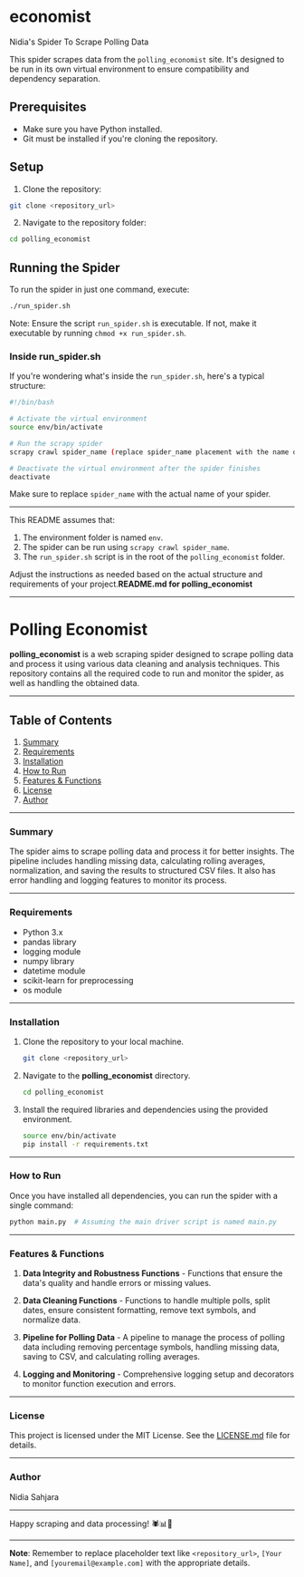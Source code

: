 # economist
Nidia's Spider To Scrape Polling Data

This spider scrapes data from the `polling_economist` site. It's designed to be run in its own virtual environment to ensure compatibility and dependency separation.

## Prerequisites

- Make sure you have Python installed.
- Git must be installed if you're cloning the repository.

## Setup

1. Clone the repository:

```bash
git clone <repository_url>
```

2. Navigate to the repository folder:

```bash
cd polling_economist
```

## Running the Spider

To run the spider in just one command, execute:

```bash
./run_spider.sh
```

Note: Ensure the script `run_spider.sh` is executable. If not, make it executable by running `chmod +x run_spider.sh`.

### Inside run_spider.sh

If you're wondering what's inside the `run_spider.sh`, here's a typical structure:

```bash
#!/bin/bash

# Activate the virtual environment
source env/bin/activate

# Run the scrapy spider
scrapy crawl spider_name (replace spider_name placement with the name of spider: get_polls)

# Deactivate the virtual environment after the spider finishes
deactivate
```

Make sure to replace `spider_name` with the actual name of your spider.

---

This README assumes that:
1. The environment folder is named `env`.
2. The spider can be run using `scrapy crawl spider_name`.
3. The `run_spider.sh` script is in the root of the `polling_economist` folder.

Adjust the instructions as needed based on the actual structure and requirements of your project.**README.md for polling_economist**

---

# Polling Economist

**polling_economist** is a web scraping spider designed to scrape polling data and process it using various data cleaning and analysis techniques. This repository contains all the required code to run and monitor the spider, as well as handling the obtained data.

---

## Table of Contents
1. [Summary](#Summary)
2. [Requirements](#Requirements)
3. [Installation](#Installation)
4. [How to Run](#How-to-Run)
5. [Features & Functions](#Features-&-Functions)
6. [License](#License)
7. [Author](#Author)

---

### Summary

The spider aims to scrape polling data and process it for better insights. The pipeline includes handling missing data, calculating rolling averages, normalization, and saving the results to structured CSV files. It also has error handling and logging features to monitor its process.

---

### Requirements

- Python 3.x
- pandas library
- logging module
- numpy library
- datetime module
- scikit-learn for preprocessing
- os module

---

### Installation

1. Clone the repository to your local machine.
   
   ```bash
   git clone <repository_url>
   ```

2. Navigate to the **polling_economist** directory.

   ```bash
   cd polling_economist
   ```

3. Install the required libraries and dependencies using the provided environment.

   ```bash
   source env/bin/activate
   pip install -r requirements.txt
   ```

---

### How to Run

Once you have installed all dependencies, you can run the spider with a single command:

```bash
python main.py  # Assuming the main driver script is named main.py
```

---

### Features & Functions

1. **Data Integrity and Robustness Functions** - Functions that ensure the data's quality and handle errors or missing values.

2. **Data Cleaning Functions** - Functions to handle multiple polls, split dates, ensure consistent formatting, remove text symbols, and normalize data.

3. **Pipeline for Polling Data** - A pipeline to manage the process of polling data including removing percentage symbols, handling missing data, saving to CSV, and calculating rolling averages.

4. **Logging and Monitoring** - Comprehensive logging setup and decorators to monitor function execution and errors.

---

### License

This project is licensed under the MIT License. See the [LICENSE.md](LICENSE.md) file for details.

---

### Author

Nidia Sahjara



---

Happy scraping and data processing! 🕷📊🤖

--- 

**Note**: Remember to replace placeholder text like `<repository_url>`, `[Your Name]`, and `[youremail@example.com]` with the appropriate details.
